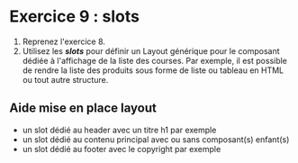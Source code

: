 # Exercice 9 : slots

1. Reprenez l'exercice 8.
2. Utilisez les ***slots*** pour définir un Layout générique pour le composant dédiée à l'affichage de la liste des courses. Par exemple, il est possible de rendre la liste des produits sous forme de liste ou tableau en HTML ou tout autre structure.

## Aide mise en place layout

- un slot dédié au header avec un titre h1 par exemple
- un slot dédié au contenu principal avec ou sans composant(s) enfant(s)
- un slot dédié au footer avec le copyright par exemple